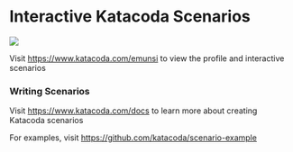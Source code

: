 # Interactive Katacoda Scenarios

[![](http://shields.katacoda.com/katacoda/emunsi/count.svg)](https://www.katacoda.com/emunsi "Get your profile on Katacoda.com")

Visit https://www.katacoda.com/emunsi to view the profile and interactive scenarios

### Writing Scenarios
Visit https://www.katacoda.com/docs to learn more about creating Katacoda scenarios

For examples, visit https://github.com/katacoda/scenario-example
